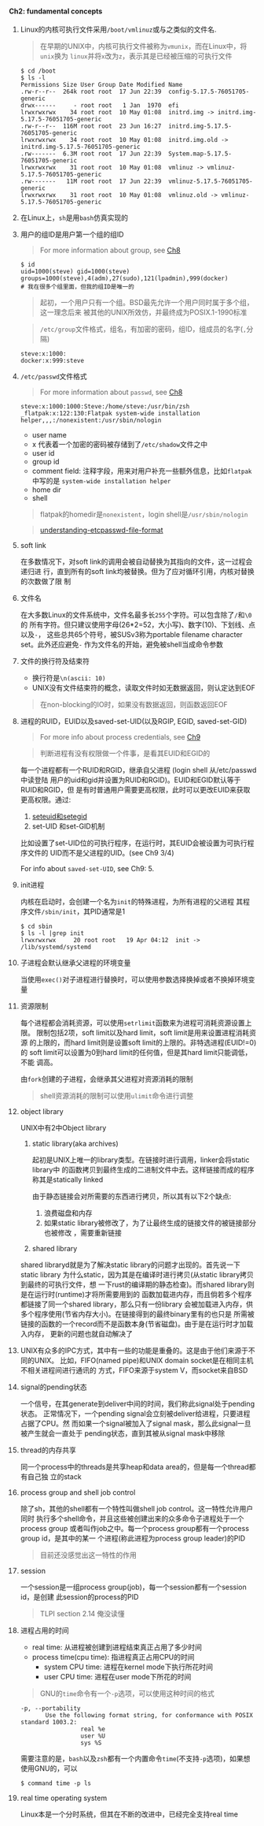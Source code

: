 #### Ch2: fundamental concepts


1. Linux的内核可执行文件采用`/boot/vmlinuz`或与之类似的文件名.

   > 在早期的UNIX中，内核可执行文件被称为`vmunix`，而在Linux中，将`unix`换为
   `linux`并将`x`改为`z`，表示其是已经被压缩的可执行文件

    ```shell
    $ cd /boot
    $ ls -l
    Permissions Size User Group Date Modified Name
    .rw-r--r--  264k root root  17 Jun 22:39  config-5.17.5-76051705-generic
    drwx------     - root root   1 Jan  1970  efi
    lrwxrwxrwx    34 root root  10 May 01:08  initrd.img -> initrd.img-5.17.5-76051705-generic
    .rw-r--r--  116M root root  23 Jun 16:27  initrd.img-5.17.5-76051705-generic
    lrwxrwxrwx    34 root root  10 May 01:08  initrd.img.old -> initrd.img-5.17.5-76051705-generic
    .rw-------  6.3M root root  17 Jun 22:39  System.map-5.17.5-76051705-generic
    lrwxrwxrwx    31 root root  10 May 01:08  vmlinuz -> vmlinuz-5.17.5-76051705-generic
    .rw-------   11M root root  17 Jun 22:39  vmlinuz-5.17.5-76051705-generic
    lrwxrwxrwx    31 root root  10 May 01:08  vmlinuz.old -> vmlinuz-5.17.5-76051705-generic
    ```

2. 在Linux上，`sh`是用`bash`仿真实现的

3. 用户的组ID是用户第一个组的组ID
   
   > For more information about group, see [Ch8](https://github.com/SteveLauC/Notes/blob/main/system/system-programming/the-linux-programming-interface/Ch8.md)
    
    ```shell
    $ id
    uid=1000(steve) gid=1000(steve) groups=1000(steve),4(adm),27(sudo),121(lpadmin),999(docker)
    # 我在很多个组里面，但我的组ID是唯一的
    ```

    > 起初，一个用户只有一个组。BSD最先允许一个用户同时属于多个组，这一理念后来
    被其他的UNIX所效仿，并最终成为POSIX.1-1990标准

    > `/etc/group`文件格式，组名，有加密的密码，组ID，组成员的名字(`,`分隔)
    ```
    steve:x:1000:
    docker:x:999:steve
    ```

4. `/etc/passwd`文件格式

   > For more information about `passwd`, see [Ch8](https://github.com/SteveLauC/Notes/blob/main/system/system-programming/the-linux-programming-interface/Ch8.md)

    ```
    steve:x:1000:1000:Steve:/home/steve:/usr/bin/zsh
    _flatpak:x:122:130:Flatpak system-wide installation helper,,,:/nonexistent:/usr/sbin/nologin
    ```

    * user name
    * x 代表着一个加密的密码被存储到了`/etc/shadow`文件之中
    * user id
    * group id
    * comment field: 注释字段，用来对用户补充一些额外信息，比如`flatpak`中写的是
    `system-wide installation helper`
    * home dir
    * shell

    > flatpak的homedir是`nonexistent`，login shell是`/usr/sbin/nologin`

    > [understanding-etcpasswd-file-format](https://www.cyberciti.biz/faq/understanding-etcpasswd-file-format/)

5. soft link

   在多数情况下，对soft link的调用会被自动替换为其指向的文件，这一过程会递归进
   行，直到所有的soft link均被替换。但为了应对循环引用，内核对替换的次数做了限
   制
   
6. 文件名

   在大多数Linux的文件系统中，文件名最多长`255`个字符。可以包含除了`/`和`\0`的
   所有字符。但只建议使用字母(26*2=52，大小写)、数字(10)、下划线、点以及`-`，
   这些总共65个符号，被SUSv3称为portable filename character set。此外还应避免`-`
   作为文件名的开始，避免被shell当成命令参数

7. 文件的换行符及结束符

   * 换行符是`\n(ascii: 10)`
   * UNIX没有文件结束符的概念，读取文件时如无数据返回，则认定达到EOF
   > 在non-blocking的IO时，如果没有数据返回，则函数返回EOF

8. 进程的RUID，EUID以及saved-set-UID(以及RGIP, EGID, saved-set-GID)
   
   > For more info about process credentials, see
   > [Ch9](https://github.com/SteveLauC/Notes/blob/main/system/system-programming/the-linux-programming-interface/Ch9.md)

   > 判断进程有没有权限做一个件事，是看其EUID和EGID的

   每一个进程都有一个RUID和RGID，继承自父进程 (login shell 从/etc/passwd中读登陆
   用户的uid和gid并设置为RUID和RGID)。EUID和EGID默认等于RUID和RGID，但
   是有时普通用户需要更高权限，此时可以更改EUID来获取更高权限。通过:
   1. [seteuid和setegid](https://man7.org/linux/man-pages/man2/seteuid.2.html)
   2. set-UID 和set-GID机制

   比如设置了set-UID位的可执行程序，在运行时，其EUID会被设置为可执行程序文件的
   UID而不是父进程的UID。(see Ch9 3/4)


   For info about `saved-set-UID`, see Ch9: 5.


9. init进程

    内核在启动时，会创建一个名为`init`的特殊进程，为所有进程的父进程
    其程序文件`/sbin/init`，其PID通常是1

    ```shell
    $ cd sbin
    $ ls -l |grep init
    lrwxrwxrwx     20 root root   19 Apr 04:12  init -> /lib/systemd/systemd
    ```

10. 子进程会默认继承父进程的环境变量

    当使用`exec()`对子进程进行替换时，可以使用参数选择换掉或者不换掉环境变量

11. 资源限制

    每个进程都会消耗资源，可以使用`setrlimit`函数来为进程可消耗资源设置上限。
    限制包括2项，soft limit以及hard limit，soft limit是用来设置进程消耗资源
    的上限的，而hard limit则是设置soft limit的上限的。非特选进程(EUID!=0)的
    soft limit可以设置为0到hard limit的任何值，但是其hard limit只能调低，不能
    调高。

    由`fork`创建的子进程，会继承其父进程对资源消耗的限制

    > shell资源消耗的限制可以使用`ulimit`命令进行调整

12. object library

    UNIX中有2中Object library

    1. static library(aka archives)

       起初是UNIX上唯一的library类型。在链接时进行调用，linker会将static library中
       的函数拷贝到最终生成的二进制文件中去。这样链接而成的程序称其是statically linked

       由于静态链接会对所需要的东西进行拷贝，所以其有以下2个缺点:
       
       1. 浪费磁盘和内存
       2. 如果static library被修改了，为了让最终生成的链接文件的被链接部分也被修改
       ，需要重新链接

    2. shared library

    shared libraryd就是为了解决static library的问题才出现的。首先说一下static library
    为什么static，因为其是在编译时进行拷贝(从static library拷贝到最终的可执行文件，想
    一下rust的编译期的静态检查)。而shared library则是在运行时(runtime)才将所需要用到的
    函数加载进内存，而且倘若多个程序都链接了同一个shared library，那么只有一份library
    会被加载进入内存，供多个程序使用(节省内存大小)。在链接得到的最终binary里有的也只是
    所需被链接的函数的一个record而不是函数本身(节省磁盘)。由于是在运行时才加载入内存，
    更新的问题也就自动解决了

13. UNIX有众多的IPC方式，其中有一些的功能是重叠的。这是由于他们来源于不同的UNIX。
    比如，FIFO(named pipe)和UNIX domain socket是在相同主机不相关进程间进行通讯的
    方式，FIFO来源于system V，而socket来自BSD
    
14. signal的pending状态

    一个信号，在其generate到deliver中间的时间，我们称此signal处于pending状态。
    正常情况下，一个pending signal会立刻被deliver给进程，只要进程占据了CPU。然
    而如果一个signal被加入了signal mask，那么此signal一旦被产生就会一直处于
    pending状态，直到其被从signal mask中移除

15. thread的内存共享

    同一个process中的threads是共享heap和data area的，但是每一个thread都有自己独
    立的stack


16. process group and shell job control

    除了sh，其他的shell都有一个特性叫做shell job control。这一特性允许用户同时
    执行多个shell命令，并且这些被创建出来的众多命令子进程处于一个process group
    或者叫作job之中。每一个process group都有一个process group id，是其中的某一
    个进程(称此进程为process group leader)的PID

    > 目前还没感觉出这一特性的作用

17. session

    一个session是一组process group(job)，每一个session都有一个session id，是创建
    此session的process的PID

    > TLPI section 2.14 俺没读懂

18. 进程占用的时间

    * real time: 从进程被创建到进程结束真正占用了多少时间
    * process time(cpu time): 指进程真正占用CPU的时间
        * system CPU time: 进程在kernel mode下执行所花时间
        * user CPU time: 进程在user mode下所花的时间

    > GNU的`time`命令有一个`-p`选项，可以使用这种时间的格式
    ```shell
    -p, --portability
           Use the following format string, for conformance with POSIX standard 1003.2:
                     real %e
                     user %U
                     sys %S
    ```

    需要注意的是，`bash`以及`zsh`都有一个内置命令`time`(不支持`-p`选项)，如果想
    使用GNU的，可以
    ```shell
    $ command time -p ls
    ```

19. real time operating system

    Linux本是一个分时系统，但其在不断的改进中，已经完全支持real time 
